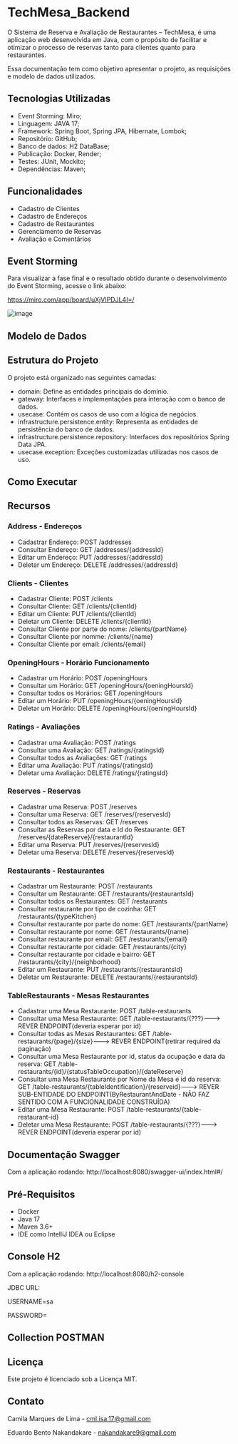 # TechMesa_Backend

O Sistema de Reserva e Avaliação de Restaurantes – TechMesa, é uma aplicação web desenvolvida em Java, com o propósito de facilitar e otimizar o processo de reservas tanto para clientes quanto para restaurantes. 

Essa documentação tem como objetivo apresentar o projeto, as requisições e modelo de dados utilizados. 

## Tecnologias Utilizadas

  - Event Storming: Miro;  
  - Linguagem: JAVA 17;  
  - Framework: Spring Boot, Spring JPA, Hibernate, Lombok; 
  - Repositório: GitHub; 
  - Banco de dados: H2 DataBase; 
  - Publicação: Docker, Render; 
  - Testes: JUnit, Mockito;
  - Dependências: Maven; 

## Funcionalidades

  - Cadastro de Clientes
  - Cadastro de Endereços
  - Cadastro de Restaurantes
  - Gerenciamento de Reservas
  - Avaliação e Comentários

## Event Storming

Para visualizar a fase final e o resultado obtido durante o desenvolvimento do Event Storming, acesse o link abaixo:

https://miro.com/app/board/uXjVIPDJL4I=/

![image](https://github.com/user-attachments/assets/b9d339b5-78f8-450a-9d0e-f15b3014186a)


## Modelo de Dados

## Estrutura do Projeto
O projeto está organizado nas seguintes camadas:

  - domain: Define as entidades principais do domínio.
  - gateway: Interfaces e implementações para interação com o banco de dados.
  - usecase: Contém os casos de uso com a lógica de negócios.
  - infrastructure.persistence.entity: Representa as entidades de persistência do banco de dados.
  - infrastructure.persistence.repository: Interfaces dos repositórios Spring Data JPA.
  - usecase.exception: Exceções customizadas utilizadas nos casos de uso.

## Como Executar

## Recursos

### Address - Endereços
- Cadastrar Endereço: POST /addresses
- Consultar Endereço: GET /addresses/{addressId}
- Editar um Endereço: PUT /addresses/{addressId}
- Deletar um Endereço: DELETE /addresses/{addressId}

### Clients - Clientes
- Cadastrar Cliente: POST /clients
- Consultar Cliente: GET /clients/{clientId}
- Editar um Cliente: PUT /clients/{clientId}
- Deletar um Cliente: DELETE /clients/{clientId}
- Consultar Cliente por parte do nome: /clients/{partName}
- Consultar Cliente por nomme: /clients/{name}
- Consultar Cliente por email: /clients/{email}

### OpeningHours - Horário Funcionamento
- Cadastrar um Horário: POST /openingHours
- Consultar um Horário: GET /openingHours/{oeningHoursId}
- Consultar todos os Horários: GET /openingHours
- Editar um Horário: PUT /openingHours/{oeningHoursId}
- Deletar um Horário: DELETE /openingHours/{oeningHoursId}

### Ratings - Avaliações
- Cadastrar uma Avaliação: POST /ratings
- Consultar uma Avaliação: GET /ratings/{ratingsId}
- Consultar todos as Avaliações: GET /ratings
- Editar uma Avaliação: PUT /ratings/{ratingsId}
- Deletar uma Avaliação: DELETE /ratings/{ratingsId}

### Reserves - Reservas
- Cadastrar uma Reserva: POST /reserves
- Consultar uma Reserva: GET /reserves/{reservesId}
- Consultar todos as Reservas: GET /reserves
- Consultar as Reservas por data e Id do Restaurante: GET /reserves/{dateReserve}/{restaurantId}
- Editar uma Reserva: PUT /reserves/{reservesId}
- Deletar uma Reserva: DELETE /reserves/{reservesId}

### Restaurants - Restaurantes
- Cadastrar um Restaurante: POST /restaurants
- Consultar um Restaurante: GET /restaurants/{restaurantsId}
- Consultar todos os Restaurantes: GET /restaurants
- Consultar restaurante por tipo de cozinha: GET /restaurants/{typeKitchen}
- Consultar restaurante por parte do nome: GET /restaurants/{partName}
- Consultar restaurante por nome: GET /restaurants/{name}
- Consultar restaurante por email: GET /restaurants/{email}
- Consultar restaurante por cidade: GET /restaurants/{city}
- Consultar restaurante por cidade e bairro: GET /restaurants/{city}/{neighborhood}
- Editar um Restaurante: PUT /restaurants/{restaurantsId}
- Deletar um Restaurante: DELETE /restaurants/{restaurantsId}

### TableRestaurants - Mesas Restaurantes
- Cadastrar uma Mesa Restaurante: POST /table-restaurants
- Consultar uma Mesa Restaurante: GET /table-restaurants/{???}---> REVER ENDPOINT(deveria esperar por id)
- Consultar todas as Mesas Restaurantes: GET /table-restaurants/{page}/{size}---> REVER ENDPOINT(retirar required da paginação)
- Consultar uma Mesa Restaurante por id, status da ocupação e data da reserva: GET /table-restaurants/{id}/{statusTableOccupation}/{dateReserve}
- Consultar uma Mesa Restaurante por Nome da Mesa e id da reserva: GET /table-restaurants/{tableIdentification}/{reserveid}---> REVER SUB-ENTIDADE DO ENDPOINT(ByRestaurantAndDate - NÃO FAZ SENTIDO COM A FUNCIONALIDADE CONSTRUÍDA)
- Editar uma Mesa Restaurante: POST /table-restaurants/{table-restaurant-id}
- Deletar uma Mesa Restaurante: POST /table-restaurants/{???}---> REVER ENDPOINT(deveria esperar por id)

## Documentação Swagger

Com a aplicação rodando: http://localhost:8080/swagger-ui/index.html#/

## Pré-Requisitos
- Docker
- Java 17
- Maven 3.6+
- IDE como IntelliJ IDEA ou Eclipse

## Console H2
Com a aplicação rodando: http://localhost:8080/h2-console

JDBC URL: 

USERNAME=sa

PASSWORD=

## Collection POSTMAN

## Licença
Este projeto é licenciado sob a Licença MIT.

## Contato
Camila Marques de Lima - cml.isa.17@gmail.com

Eduardo Bento Nakandakare - nakandakare9@gmail.com



